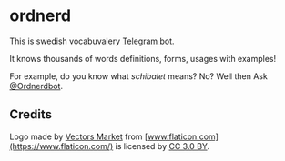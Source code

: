 # ordnerd

This is swedish vocabuvalery [Telegram bot](https://t.me/ordnerdbot).


It knows thousands of words definitions, forms, usages with examples!


For example, do you know what _schibalet_ means? No? Well then Ask [@Ordnerdbot](https://t.me/ordnerdbot).

## Credits

Logo made by [Vectors Market](https://www.flaticon.com/authors/vectors-market) from [www.flaticon.com](https://www.flaticon.com/) is licensed by [CC 3.0 BY](http://creativecommons.org/licenses/by/3.0/).

